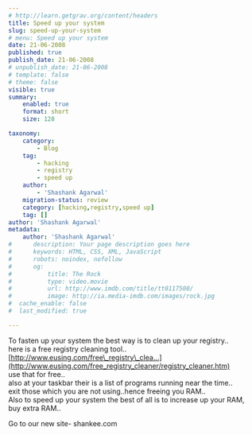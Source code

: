 ```yaml
---
# http://learn.getgrav.org/content/headers
title: Speed up your system
slug: speed-up-your-system
# menu: Speed up your system
date: 21-06-2008
published: true
publish_date: 21-06-2008
# unpublish_date: 21-06-2008
# template: false
# theme: false
visible: true
summary:
    enabled: true
    format: short
    size: 128

taxonomy:
    category:
        - Blog
    tag:
        - hacking
        - registry
        - speed up
    author:
        - 'Shashank Agarwal'
    migration-status: review
    category: [hacking,registry,speed up]
    tag: []
author: 'Shashank Agarwal'
metadata:
    author: 'Shashank Agarwal'
#      description: Your page description goes here
#      keywords: HTML, CSS, XML, JavaScript
#      robots: noindex, nofollow
#      og:
#          title: The Rock
#          type: video.movie
#          url: http://www.imdb.com/title/tt0117500/
#          image: http://ia.media-imdb.com/images/rock.jpg
#  cache_enable: false
#  last_modified: true

---
```


To fasten up your system the best way is to clean up your registry..  
here is a free registry cleaning tool..  
[http://www.eusing.com/free\_registry\_clea…](http://www.eusing.com/free_registry_cleaner/registry_cleaner.htm)  
use that for free..  
also at your taskbar their is a list of programs running near the time..  
exit those which you are not using..hence freeing you RAM..  
Also to speed up your system the best of all is to increase up your RAM,  
buy extra RAM..

Go to our new site- shankee.com
